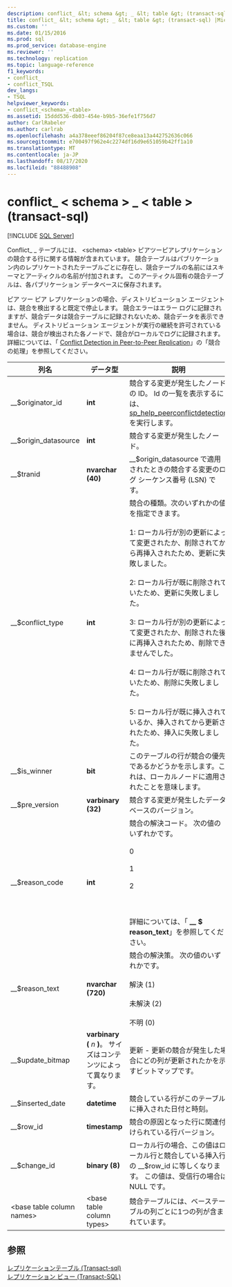 ```yaml
---
description: conflict_ &lt; schema &gt; _ &lt; table &gt; (transact-sql)
title: conflict_ &lt; schema &gt; _ &lt; table &gt; (transact-sql) |Microsoft Docs
ms.custom: ''
ms.date: 01/15/2016
ms.prod: sql
ms.prod_service: database-engine
ms.reviewer: ''
ms.technology: replication
ms.topic: language-reference
f1_keywords:
- conflict_
- conflict_TSQL
dev_langs:
- TSQL
helpviewer_keywords:
- conflict_<schema>_<table>
ms.assetid: 15ddd536-db03-454e-b9b5-36efe1f756d7
author: CarlRabeler
ms.author: carlrab
ms.openlocfilehash: a4a378eeef86204f87ce8eaa13a442752636c066
ms.sourcegitcommit: e700497f962e4c2274df16d9e651059b42ff1a10
ms.translationtype: MT
ms.contentlocale: ja-JP
ms.lasthandoff: 08/17/2020
ms.locfileid: "88488908"
---
```

# <a name="conflict_ltschemagt_lttablegt-transact-sql"></a>conflict_ &lt; schema &gt; _ &lt; table &gt; (transact-sql)
[!INCLUDE [SQL Server](../../includes/applies-to-version/sqlserver.md)]

  Conflict_ _ テーブルには、 \<schema> \<table> ピアツーピアレプリケーションの競合する行に関する情報が含まれています。 競合テーブルはパブリケーション内のレプリケートされたテーブルごとに存在し、競合テーブルの名前にはスキーマとアーティクルの名前が付加されます。 このアーティクル固有の競合テーブルは、各パブリケーション データベースに保存されます。  
  
 ピア ツー ピア レプリケーションの場合、ディストリビューション エージェントは、競合を検出すると既定で停止します。 競合エラーはエラー ログに記録されますが、競合データは競合テーブルに記録されないため、競合データを表示できません。 ディストリビューション エージェントが実行の継続を許可されている場合は、競合が検出された各ノードで、競合がローカルでログに記録されます。 詳細については、「 [Conflict Detection in Peer-to-Peer Replication](../../relational-databases/replication/transactional/peer-to-peer-conflict-detection-in-peer-to-peer-replication.md)」の「競合の処理」を参照してください。  
  
|列名|データ型|説明|  
|-----------------|---------------|-----------------|  
|__$originator_id|**int**|競合する変更が発生したノードの ID。 Id の一覧を表示するには、 [sp_help_peerconflictdetection](../../relational-databases/system-stored-procedures/sp-help-peerconflictdetection-transact-sql.md)を実行します。|  
|__$origin_datasource|**int**|競合する変更が発生したノード。|  
|__$tranid|**nvarchar (40)**|__$origin_datasource で適用されたときの競合する変更のログ シーケンス番号 (LSN) です。|  
|__$conflict_type|**int**|競合の種類。次のいずれかの値を指定できます。<br /><br /> 1: ローカル行が別の更新によって変更されたか、削除されてから再挿入されたため、更新に失敗しました。<br /><br /> 2: ローカル行が既に削除されていたため、更新に失敗しました。<br /><br /> 3: ローカル行が別の更新によって変更されたか、削除された後に再挿入されたため、削除できませんでした。<br /><br /> 4: ローカル行が既に削除されていたため、削除に失敗しました。<br /><br /> 5: ローカル行が既に挿入されているか、挿入されてから更新されたため、挿入に失敗しました。|  
|__$is_winner|**bit**|このテーブルの行が競合の優先であるかどうかを示します。これは、ローカルノードに適用されたことを意味します。|  
|__$pre_version|**varbinary (32)**|競合する変更が発生したデータベースのバージョン。|  
|__$reason_code|**int**|競合の解決コード。 次の値のいずれかです。<br /><br /> 0<br /><br /> 1<br /><br /> 2<br /><br /> <br /><br /> 詳細については、「 **__ $ reason_text**」を参照してください。|  
|__$reason_text|**nvarchar (720)**|競合の解決策。 次の値のいずれかです。<br /><br /> 解決 (1)<br /><br /> 未解決 (2)<br /><br /> 不明 (0)|  
|__$update_bitmap|**varbinary (** *n* **)**。 サイズはコンテンツによって異なります。|更新 - 更新の競合が発生した場合にどの列が更新されたかを示すビットマップです。|  
|__$inserted_date|**datetime**|競合している行がこのテーブルに挿入された日付と時刻。|  
|__$row_id|**timestamp**|競合の原因となった行に関連付けられている行バージョン。|  
|__$change_id|**binary (8)**|ローカル行の場合、この値はローカル行と競合している挿入行の __$row_id に等しくなります。 この値は、受信行の場合は NULL です。|  
|\<base table column names>|\<base table column types>|競合テーブルには、ベーステーブルの列ごとに1つの列が含まれています。|  
  
## <a name="see-also"></a>参照  
 [レプリケーションテーブル &#40;Transact-sql&#41;](../../relational-databases/system-tables/replication-tables-transact-sql.md)   
 [レプリケーション ビュー &#40;Transact-SQL&#41;](../../relational-databases/system-views/replication-views-transact-sql.md)  
  
  
